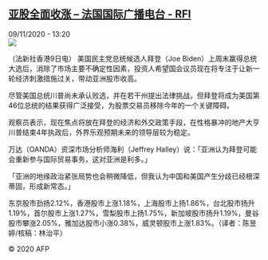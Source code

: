 <!--1604926517000-->
[亚股全面收涨 – 法国国际广播电台 - RFI](http://www.rfi.fr//cn/contenu/20201109-%E4%BA%9A%E8%82%A1%E5%85%A8%E9%9D%A2%E6%94%B6%E6%B6%A8)
------

<div>09/11/2020 - 13:20</div><img src="https://s.rfi.fr/media/display/dea45152-2288-11eb-b6e2-005056a964fe/w:310/p:16x9/eco0005b.201109202005.jpg"><div class="t-content__body u-clearfix"><p>（法新社香港9日电）    美国民主党总统候选人拜登（Joe Biden）上周末赢得总统大选后，消除了市场主要不确定性因素，投资人希望国会议员现在将专注于让新一轮经济刺激措施过关，带动亚洲股市收高。</p><p>    尽管美国总统川普尚未承认败选，并在若干州提出法律挑战，但拜登将成为美国第46位总统的结果获得广泛接受，为股票交易员移除今年的一个关键障碍。</p><p>    观察员表示，现在焦点将放在拜登的经济和外交政策手段，在性格暴冲的地产大亨川普结束4年执政后，外界乐观预期未来的领导层较为稳定。</p><p>    万达（OANDA）资深市场分析师海利（Jeffrey Halley）说：「亚洲认为拜登可能会重新参与国际贸易事务，这对亚洲是利多。」</p><p>    「亚洲的地缘政治紧张局势也会稍微降低，但我认为中国和美国产生分歧已经根深蒂固，形成新常态。」</p><p>    东京股市劲扬2.12%，香港股市上涨1.18%，上海股市上扬1.86%，台北股市扬升1.19%，首尔股市上涨1.27%，雪梨股市上扬1.75%，新加坡股市扬升1.19%，曼谷股市攀涨2.05%，雅加达股市小涨0.38%，威灵顿股市上涨1.83%。（译者：陈昱婷/核稿：林治平）</p><p></p><p class="t-copyright">© 2020 AFP</p>        </div>
